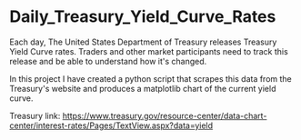 # Daily_Treasury_Yield_Curve_Rates

Each day, The United States Department of Treasury releases Treasury Yield Curve rates. Traders and other market participants need to track this release and be able to understand how it's changed.

In this project I have created a python script that scrapes this data from the Treasury's website and produces a matplotlib chart of the current yield curve. 

Treasury link: https://www.treasury.gov/resource-center/data-chart-center/interest-rates/Pages/TextView.aspx?data=yield